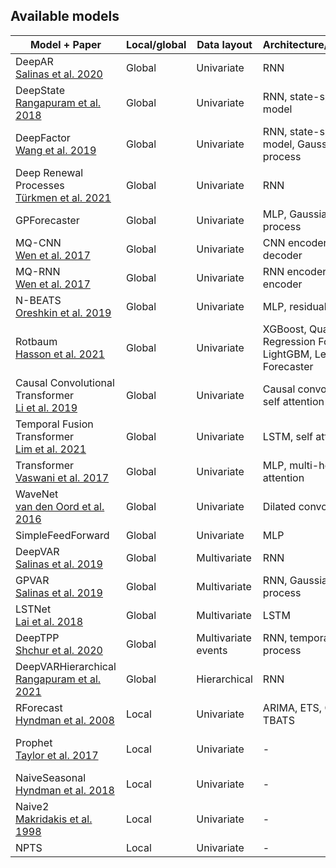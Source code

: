 ## Available models

Model + Paper                                                | Local/global | Data layout              | Architecture/method | Implementation
-------------------------------------------------------------|--------------|--------------------------|---------------------|----------------
DeepAR<br>[Salinas et al. 2020][Salinas2020]                 | Global       | Univariate               | RNN | [MXNet][DeepAR_mx], [PyTorch][DeepAR_torch]
DeepState<br>[Rangapuram et al. 2018][Rangapuram2018]        | Global       | Univariate               | RNN, state-space model | [MXNet][DeepState]
DeepFactor<br>[Wang et al. 2019][Wang2019]                   | Global       | Univariate               | RNN, state-space model, Gaussian process | [MXNet][DeepFactor]
Deep Renewal Processes<br>[Türkmen et al. 2021][Turkmen2021] | Global       | Univariate               | RNN | [MXNet][DeepRenewal]
GPForecaster                                                 | Global       | Univariate               | MLP, Gaussian process | [MXNet][GP]
MQ-CNN<br>[Wen et al. 2017][Wen2017]                         | Global       | Univariate               | CNN encoder, MLP decoder | [MXNet][MQDNN]
MQ-RNN<br>[Wen et al. 2017][Wen2017]                         | Global       | Univariate               | RNN encoder, MLP encoder | [MXNet][MQDNN]
N-BEATS<br>[Oreshkin et al. 2019][Oreshkin2019]              | Global       | Univariate               | MLP, residual links | [MXNet][NBeats]
Rotbaum<br>[Hasson et al. 2021][Hasson2021]                  | Global       | Univariate               | XGBoost, Quantile Regression Forests, LightGBM, Level Set Forecaster | [Numpy][Rotbaum]
Causal Convolutional Transformer<br>[Li et al. 2019][Li2019] | Global       | Univariate               | Causal convolution, self attention | [MXNet][SAN]
Temporal Fusion Transformer<br>[Lim et al. 2021][Lim2021]    | Global       | Univariate               | LSTM, self attention | [MXNet][TFT]
Transformer<br>[Vaswani et al. 2017][Vaswani2017]            | Global       | Univariate               | MLP, multi-head attention | [MXNet][Transformer]
WaveNet<br>[van den Oord et al. 2016][vanDenOord2016]        | Global       | Univariate               | Dilated convolution | [MXNet][WaveNet]
SimpleFeedForward                                            | Global       | Univariate               | MLP | [MXNet][SFF_mx], [PyTorch][SFF_torch]
DeepVAR<br>[Salinas et al. 2019][Salinas2019]                | Global       | Multivariate             | RNN | [MXNet][DeepVAR]
GPVAR<br>[Salinas et al. 2019][Salinas2019]                  | Global       | Multivariate             | RNN, Gaussian process | [MXNet][GPVAR]
LSTNet<br>[Lai et al. 2018][Lai2018]                         | Global       | Multivariate             | LSTM | [MXNet][LSTNet]
DeepTPP<br>[Shchur et al. 2020][Shchur2020]                  | Global       | Multivariate events      | RNN, temporal point process | [MXNet][DeepTPP]
DeepVARHierarchical<br>[Rangapuram et al. 2021][Rangapuram2021]                  | Global       | Hierarchical             | RNN | [MXNet][DeepVARHierarchical]
RForecast<br>[Hyndman et al. 2008][Hyndman2008]              | Local        | Univariate               | ARIMA, ETS, Croston, TBATS | [Wrapped R package][RForecast]
Prophet<br>[Taylor et al. 2017][Taylor2017]                  | Local        | Univariate               | - | [Wrapped Python package][Prophet]
NaiveSeasonal<br>[Hyndman et al. 2018][Hyndman2018]          | Local        | Univariate               | - | [Numpy][NaiveSeasonal]
Naive2<br>[Makridakis et al. 1998][Makridakis1998]           | Local        | Univariate               | - | [Numpy][Naive2]
NPTS                                                         | Local        | Univariate               | - | [Numpy][NPTS]

<!-- Links to bibliography -->

[Rangapuram2021]: https://proceedings.mlr.press/v139/rangapuram21a.html
[Salinas2020]: https://doi.org/10.1016/j.ijforecast.2019.07.001
[Rangapuram2018]: https://papers.nips.cc/paper/2018/hash/5cf68969fb67aa6082363a6d4e6468e2-Abstract.html
[Wang2019]: https://proceedings.mlr.press/v97/wang19k.html
[Turkmen2021]: https://journals.plos.org/plosone/article?id=10.1371/journal.pone.0259764
[Wen2017]: https://arxiv.org/abs/1711.11053
[Oreshkin2019]: https://openreview.net/forum?id=r1ecqn4YwB
[Hasson2021]: https://openreview.net/forum?id=VD3TMzyxKK
[Li2019]: https://papers.nips.cc/paper/2019/hash/6775a0635c302542da2c32aa19d86be0-Abstract.html
[Lim2021]: https://doi.org/10.1016/j.ijforecast.2021.03.012
[Vaswani2017]: https://papers.nips.cc/paper/2017/hash/3f5ee243547dee91fbd053c1c4a845aa-Abstract.html
[vanDenOord2016]: https://arxiv.org/abs/1609.03499
[Salinas2019]: https://proceedings.neurips.cc/paper/2019/hash/0b105cf1504c4e241fcc6d519ea962fb-Abstract.html
[Lai2018]: https://doi.org/10.1145/3209978.3210006
[Shchur2020]: https://arxiv.org/pdf/1909.12127
[Hyndman2008]: https://www.jstatsoft.org/article/view/v027i03
[Taylor2017]: https://doi.org/10.1080/00031305.2017.1380080
[Hyndman2018]: https://otexts.com/fpp2/simple-methods.html#seasonal-na%C3%AFve-method
[Makridakis1998]: https://www.wiley.com/en-ie/Forecasting:+Methods+and+Applications,+3rd+Edition-p-9780471532330

<!-- Links to code -->

[DeepAR_mx]: https://github.com/awslabs/gluon-ts/blob/dev/src/gluonts/mx/model/deepar/_estimator.py
[DeepAR_torch]: https://github.com/awslabs/gluon-ts/blob/dev/src/gluonts/torch/model/deepar/estimator.py
[DeepState]: https://github.com/awslabs/gluon-ts/blob/dev/src/gluonts/mx/model/deepstate/_estimator.py
[DeepFactor]: https://github.com/awslabs/gluon-ts/blob/dev/src/gluonts/mx/model/deep_factor/_estimator.py
[DeepRenewal]: https://github.com/awslabs/gluon-ts/blob/dev/src/gluonts/mx/model/renewal/_estimator.py
[GP]: https://github.com/awslabs/gluon-ts/blob/dev/src/gluonts/mx/model/gp_forecaster/_estimator.py
[MQDNN]: https://github.com/awslabs/gluon-ts/blob/dev/src/gluonts/mx/model/seq2seq/_mq_dnn_estimator.py
[NBeats]: https://github.com/awslabs/gluon-ts/blob/dev/src/gluonts/mx/model/n_beats/_estimator.py
[Rotbaum]: https://github.com/awslabs/gluon-ts/blob/dev/src/gluonts/model/rotbaum/_estimator.py
[SAN]: https://github.com/awslabs/gluon-ts/blob/dev/src/gluonts/mx/model/san/_estimator.py
[TFT]: https://github.com/awslabs/gluon-ts/blob/dev/src/gluonts/mx/model/tft/_estimator.py
[Transformer]: https://github.com/awslabs/gluon-ts/blob/dev/src/gluonts/mx/model/transformer/_estimator.py
[WaveNet]: https://github.com/awslabs/gluon-ts/blob/dev/src/gluonts/mx/model/wavenet/_estimator.py
[SFF_mx]: https://github.com/awslabs/gluon-ts/blob/dev/src/gluonts/mx/model/simple_feedforward/_estimator.py
[SFF_torch]: https://github.com/awslabs/gluon-ts/blob/dev/src/gluonts/torch/model/simple_feedforward/estimator.py
[DeepVAR]: https://github.com/awslabs/gluon-ts/blob/dev/src/gluonts/mx/model/deepvar/_estimator.py
[DeepVARHierarchical]: https://github.com/awslabs/gluon-ts/blob/dev/src/gluonts/mx/model/deepvar_hierarchical/_estimator.py
[GPVAR]: https://github.com/awslabs/gluon-ts/blob/dev/src/gluonts/mx/model/gpvar/_estimator.py
[LSTNet]: https://github.com/awslabs/gluon-ts/blob/dev/src/gluonts/mx/model/lstnet/_estimator.py
[DeepTPP]: https://github.com/awslabs/gluon-ts/blob/dev/src/gluonts/mx/model/tpp/deeptpp/_estimator.py
[RForecast]: https://github.com/awslabs/gluon-ts/blob/dev/src/gluonts/model/r_forecast/_predictor.py
[Prophet]: https://github.com/awslabs/gluon-ts/blob/dev/src/gluonts/model/prophet/_predictor.py
[NaiveSeasonal]: https://github.com/awslabs/gluon-ts/blob/dev/src/gluonts/model/seasonal_naive/_predictor.py
[Naive2]: https://github.com/awslabs/gluon-ts/blob/dev/src/gluonts/model/naive_2/_predictor.py
[NPTS]: https://github.com/awslabs/gluon-ts/blob/dev/src/gluonts/model/npts/_predictor.py
